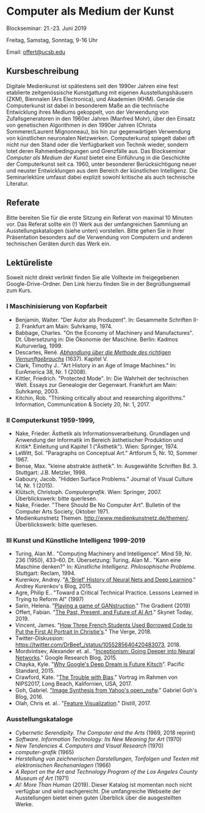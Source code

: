 # Computer als Medium der Kunst

Blockseminar: 21.-23. Juni 2019

Freitag, Samstag, Sonntag, 9-16 Uhr

Email: offert@ucsb.edu

## Kursbeschreibung

Digitale Medienkunst ist spätestens seit den 1990er Jahren eine fest etablierte zeitgenössische Kunstgattung mit eigenen Ausstellungshäusern (ZKM), Biennalen (Ars Electronica), und Akademien (KHM). Gerade die Computerkunst ist dabei in besonderem Maße an die technische Entwicklung ihres Mediums gekoppelt, von der Verwendung von Zufallsgeneratoren in den 1960er Jahren (Manfred Mohr), über den Einsatz von genetischen Algorithmen in den 1990er Jahren (Christa Sommerer/Laurent Mignonneau), bis hin zur gegenwärtigen Verwendung von künstlichen neuronalen Netzwerken. Computerkunst spiegelt dabei oft nicht nur den Stand oder die Verfügbarkeit von Technik wieder, sondern lotet deren Rahmenbedingungen und Grenzfälle aus. Das Blockseminar *Computer als Medium der Kunst* bietet eine Einführung in die Geschichte der Computerkunst seit ca. 1960, unter besonderer Berücksichtigung neuer und neuster Entwicklungen aus dem Bereich der künstlichen Intelligenz. Die Seminarlektüre umfasst dabei explizit sowohl kritische als auch technische Literatur.

## Referate

Bitte bereiten Sie für die erste Sitzung ein Referat von maximal 10 Minuten vor. Das Referat sollte ein (!) Werk aus der umfangreichen Sammlung an Ausstellungskatalogen (siehe unten) vorstellen. Bitte gehen Sie in Ihrer Präsentation besonders auf die Verwendung von Computern und anderen technischen Geräten durch das Werk ein.

## Lektüreliste

Soweit nicht direkt verlinkt finden Sie alle Volltexte im freigegebenen Google-Drive-Ordner. Den Link hierzu finden Sie in der Begrüßungsemail zum Kurs.

### I Maschinisierung von Kopfarbeit

- Benjamin, Walter. "Der Autor als Produzent". In: Gesammelte Schriften II-2. Frankfurt am Main: Suhrkamp, 1974.
- Babbage, Charles. "On the Economy of Machinery and Manufactures". Dt. Übersetzung in: Die Ökonomie der Maschine. Berlin: Kadmos Kulturverlag, 1999.
- Descartes, René. *[Abhandlung über die Methode des richtigen Vernunftgebrauchs](https://www.textlog.de/descartes-methode.html)* (1637). Kapitel V.
- Clark, Timothy J.. "Art History in an Age of Image Machines." In: EurAmerica 38, Nr. 1 (2008).
- Kittler, Friedrich. "Protected Mode". In: Die Wahrheit der technischen Welt. Essays zur Genealogie der Gegenwart. Frankfurt am Main: Suhrkamp, 2003.
- Kitchin, Rob. "Thinking critically about and researching algorithms." Information, Communication & Society 20, Nr. 1, 2017.

### II Computerkunst 1959-1999, 

- Nake, Frieder. Ästhetik als Informationsverarbeitung. Grundlagen und Anwendung der Informatik im Bereich ästhetischer Produktion und Kritik*. Einleitung und Kapitel 1 ("Ästhetik"). Wien: Springer, 1974.
- LeWitt, Sol. "Paragraphs on Conceptual Art." Artforum 5, Nr. 10, Sommer 1967.
- Bense, Max. "kleine abstrakte ästhetik". In: Ausgewählte Schriften Bd. 3. Stuttgart: J.B. Metzler, 1998.
- Gaboury, Jacob. "Hidden Surface Problems." Journal of Visual Culture 14, Nr. 1 (2015).
- Klütsch, Christoph. *Computergrafik*. Wien: Springer, 2007. Überblickswerk: bitte querlesen.
- Nake, Frieder. "There Should Be No Computer Art". Bulletin of the Computer Arts Society, Oktober 1971.
- Medienkunstnetz Themen. http://www.medienkunstnetz.de/themen/. Überblickswerk: bitte querlesen.

### III Kunst und Künstliche Intelligenz 1999-2019

- Turing, Alan M.. "Computing Machinery and Intelligence". Mind 59, Nr. 236 (1950), 433–60. Dt. Übersetzung: Turing, Alan M.. "Kann eine Maschine denken?" In: *Künstliche Intelligenz. Philosophische Probleme.* Stuttgart: Reclam, 1994.
- Kurenkov, Andrey. "[A 'Brief' History of Neural Nets and Deep Learning](http://www.andreykurenkov.com/writing/ai/a-brief-history-of-neural-nets-and-deep-learning/)." Andrey Kurenkov's Blog, 2015.
- Agre, Philip E.. "Toward a Critical Technical Practice. Lessons Learned in Trying to Reform AI" (1997)
- Sarin, Helena. "[Playing a game of GANstruction](https://thegradient.pub/playing-a-game-of-ganstruction/)." The Gradient (2019)
- Offert, Fabian. "[The Past, Present, and Future of AI Art](https://www.skynettoday.com/editorials/ai-art-history)." Skynet Today, 2019.
- Vincent, James. "[How Three French Students Used Borrowed Code to Put the First AI Portrait In Christie's](https://www.theverge.com/2018/10/23/18013190/ai-art-portrait-auction-christies-belamy-obvious-robbie-barrat-gans)." The Verge, 2018.
- Twitter-Diskussion: https://twitter.com/DrBeef_/status/1055285640420483073, 2018.
- Mordvintsev, Alexander et. al.. "[Inceptionism: Going Deeper into Neural Networks](https://research.googleblog.com/2015/06/inceptionism-going-deeper-into-neural.html)." Google Research Blog, 2015.
- Chayka, Kyle. "[Why Google's Deep Dream is Future Kitsch](https://psmag.com/environment/googles-deep-dream-is-future-kitsch)". Pacific Standard, 2015.
- Crawford, Kate. "[The Trouble with Bias](https://www.youtube.com/watch?v=fMym_BKWQzk&t=698s)." Vortrag im Rahmen von NIPS2017, Long Beach, Kalifornien, USA, 2017.
- Goh, Gabriel. ["Image Synthesis from Yahoo's open_nsfw](https://open_nsfw.gitlab.io/)." Gabriel Goh's Blog, 2016.
- Olah, Chris et. al.. "[Feature Visualization](https://distill.pub/2017/feature-visualization/)." Distill, 2017.

### Ausstellungskataloge

- *Cybernetic Serendipity. The Computer and the Arts* (1969, 2018 reprint)
- *Software. Information Technology: Its New Meaning for Art* (1970)
- *New Tendencies 4. Computers and Visual Research* (1970)
- *computer-grafik* (1965)
- *Herstellung von zeichnerischen Darstellungen, Tonfolgen und Texten mit elektronischen Rechenanlagen* (1966)
- *A Report on the Art and Technology Program of the Los Angeles County Museum of Art* (1971)
- *AI: More Than Human* (2019). Dieser Katalog ist momentan noch nicht verfügbar und wird nachgereicht. Die umfangreiche Webseite der Ausstellungen bietet einen guten Überblick über die ausgestellten Werke.